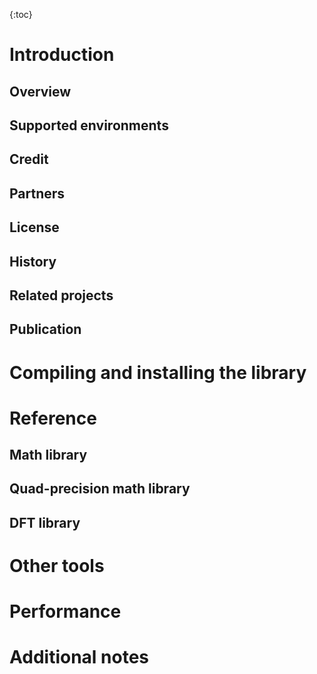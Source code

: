 
{:toc}

# Introduction

## Overview
## Supported environments
## Credit
## Partners
## License
## History
## Related projects
## Publication

# Compiling and installing the library

# Reference

## Math library
## Quad-precision math library
## DFT library

# Other tools

# Performance

# Additional notes
